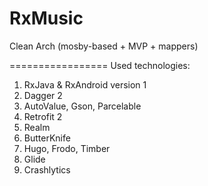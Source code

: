 # RxMusic
Clean Arch  (mosby-based + MVP + mappers)

=================
Used technologies:

1. RxJava & RxAndroid version 1
2. Dagger 2
3. AutoValue, Gson, Parcelable
4. Retrofit 2
5. Realm
6. ButterKnife
7. Hugo, Frodo, Timber
8. Glide
9. Crashlytics
